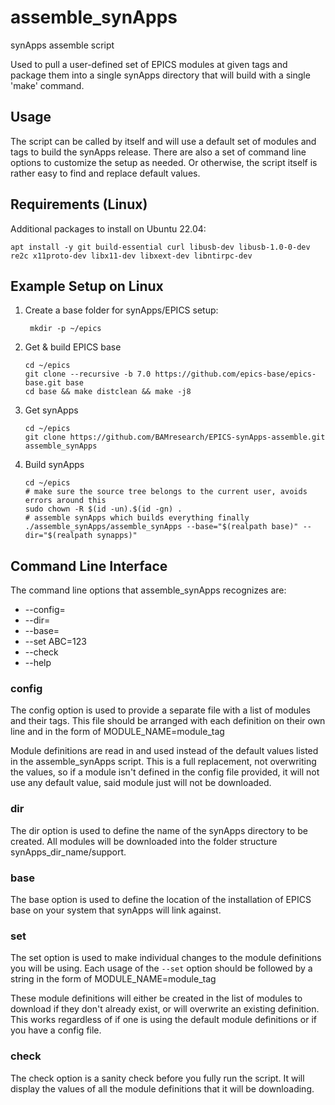 # assemble_synApps
synApps assemble script

Used to pull a user-defined set of EPICS modules at given tags and package them into a
single synApps directory that will build with a single 'make' command.

## Usage

The script can be called by itself and will use a default set of modules and tags to
build the synApps release. There are also a set of command line options to customize
the setup as needed. Or otherwise, the script itself is rather easy to find and replace
default values.

## Requirements (Linux)

Additional packages to install on Ubuntu 22.04:

    apt install -y git build-essential curl libusb-dev libusb-1.0-0-dev re2c x11proto-dev libx11-dev libxext-dev libntirpc-dev

## Example Setup on Linux

1. Create a base folder for synApps/EPICS setup:

        mkdir -p ~/epics

2. Get & build EPICS base

       cd ~/epics
       git clone --recursive -b 7.0 https://github.com/epics-base/epics-base.git base
       cd base && make distclean && make -j8

3. Get synApps

       cd ~/epics
       git clone https://github.com/BAMresearch/EPICS-synApps-assemble.git assemble_synApps

4. Build synApps

       cd ~/epics
       # make sure the source tree belongs to the current user, avoids errors around this
       sudo chown -R $(id -un).$(id -gn) .
       # assemble synApps which builds everything finally
       ./assemble_synApps/assemble_synApps --base="$(realpath base)" --dir="$(realpath synapps)"

## Command Line Interface

The command line options that assemble_synApps recognizes are:

* --config=
* --dir=
* --base=
* --set ABC=123
* --check
* --help

### config

The config option is used to provide a separate file with a list of modules and their tags.
This file should be arranged with each definition on their own line and in the form of
    MODULE_NAME=module_tag

Module definitions are read in and used instead of the default values listed in the
assemble_synApps script. This is a full replacement, not overwriting the values, so if a
module isn't defined in the config file provided, it will not use any default value, said
module just will not be downloaded.


### dir

The dir option is used to define the name of the synApps directory to be created. All modules
will be downloaded into the folder structure synApps_dir_name/support.


### base

The base option is used to define the location of the installation of EPICS base on your system
that synApps will link against.


### set

The set option is used to make individual changes to the module definitions you will be using.
Each usage of the `--set` option should be followed by a string in the form of
    MODULE_NAME=module_tag
    
These module definitions will either be created in the list of modules to download if they don't
already exist, or will overwrite an existing definition. This works regardless of if one is
using the default module definitions or if you have a config file.


### check

The check option is a sanity check before you fully run the script. It will display the values of
all the module definitions that it will be downloading.
